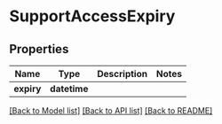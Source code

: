 # SupportAccessExpiry


## Properties
Name | Type | Description | Notes
------------ | ------------- | ------------- | -------------
**expiry** | **datetime** |  | 

[[Back to Model list]](../README.md#documentation-for-models) [[Back to API list]](../README.md#documentation-for-api-endpoints) [[Back to README]](../README.md)


